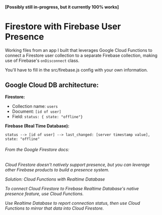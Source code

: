 **[Possibly still in-progress, but it currently 100% works]**

# Firestore with Firebase User Presence 

Working files from an app I built that leverages Google Cloud Functions to connect a Firestore user collection to a separate Firebase collection, making use of Firebase's `onDisconnect` class. 

You'll have to fill in the src/firebase.js config with your own information. 

## Google Cloud DB architecture:
**Firestore:**
- Collection name: `users`
- Document: `[id of user]`
- Field: `status: { state: "offline"}`

**Firebase (Real Time Database):**

`status --> [id of user] --> last_changed: [server timestamp value], state: "offline"`




###### From the Google Firestore docs:

*Cloud Firestore doesn't natively support presence, but you can leverage other Firebase products to build a presence system.*

*Solution: Cloud Functions with Realtime Database*

*To connect Cloud Firestore to Firebase Realtime Database's native presence feature, use Cloud Functions.*

*Use Realtime Database to report connection status, then use Cloud Functions to mirror that data into Cloud Firestore.*

